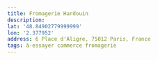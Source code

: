 ```yaml
---
title: Fromagerie Hardouin
description: 
lat: '48.84902779999999'
lon: '2.377952'
address: 6 Place d'Aligre, 75012 Paris, France
tags: à-essayer commerce fromagerie
---
```

